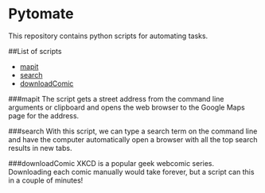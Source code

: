 # Pytomate
This repository contains python scripts for automating tasks. 

##List of scripts 
* [mapit](#mapit)
* [search](#search)
* [downloadComic](#downloadComic)

###mapit
The script gets a street address from the command line arguments or clipboard and opens the web browser to the Google Maps page for the address. 

###search
With this script, we can type a search term on the command line and have the computer automatically open a browser with all the top search results in new tabs.

###downloadComic
XKCD is a popular geek webcomic series. Downloading each comic manually would take forever, but a script can this in a couple of minutes! 



